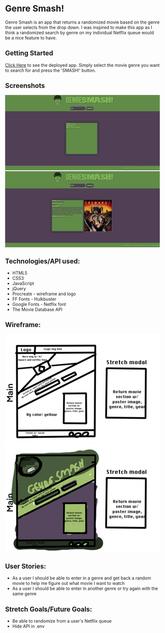 # Genre Smash!

Genre Smash is an app that returns a randomized movie based on the genre the user selects from the drop down. I was inspired to make this app as I think a randomized search by genre on my individual Netflix queue would be a nice feature to have. 

## Getting Started
 [Click Here](https://genre-smash.vercel.app/) to see the deployed app. Simply select the movie genre you want to search for and press the 'SMASH!' button. 

## Screenshots
![screenshot1](./imgs/scsh1.png)
![screenshot2](./imgs/scsh2.png)


##  Technologies/API used:

- HTML5
- CSS3
- JavaScript
- jQuery
- Procreate - wireframe and logo
- FF Fonts - Hulkbuster
- Google Fonts - Netflix font
- The Movie Database API


## Wireframe: 
![wireframe](./imgs/genresmashwireframe.png)
![stylemockup](./imgs/stylemockup.png)

## User Stories:
- As a user I should be able to enter in a genre and get back a random movie to help me figure out what movie I want to watch
- As a user I should be able to enter in another genre or try again with the same genre 



## Stretch Goals/Future Goals:
- Be able to randomize from a user's Netflix queue
- Hide API in .env



